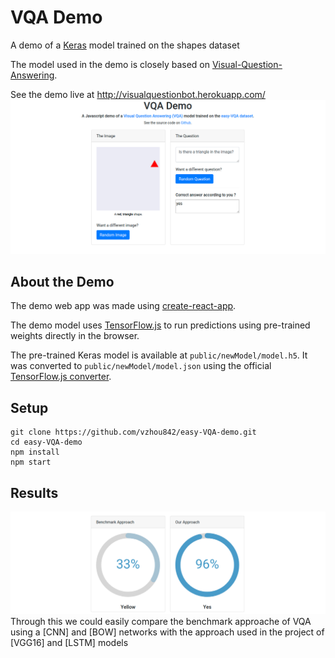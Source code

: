 # VQA Demo

A demo of a [Keras](https://keras.io/) model trained on the shapes dataset

The model used in the demo is closely based on [Visual-Question-Answering](https://github.com/Utsavjain4561/Visual-Question-Answering).

See the demo live at http://visualquestionbot.herokuapp.com/ 
![alt text](dashboard.png "VQA Demo")

## About the Demo

The demo web app was made using [create-react-app](https://github.com/facebook/create-react-app).

The demo model uses [TensorFlow.js](https://www.tensorflow.org/js) to run predictions using pre-trained weights directly in the browser.

The pre-trained Keras model is available at `public/newModel/model.h5`. It was converted to `public/newModel/model.json` using the official [TensorFlow.js converter](https://www.tensorflow.org/js/guide/conversion).

## Setup

```
git clone https://github.com/vzhou842/easy-VQA-demo.git
cd easy-VQA-demo
npm install
npm start
```
## Results
![alt text](result.png "Results")
 Through this we could easily compare the benchmark approache of VQA using a [CNN] and [BOW] networks with the approach used in the project of [VGG16] and [LSTM] models
 